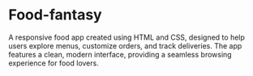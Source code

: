 # Food-fantasy
A responsive food app created using HTML and CSS, designed to help users explore menus, customize orders, and track deliveries. The app features a clean, modern interface, providing a seamless browsing experience for food lovers. 
